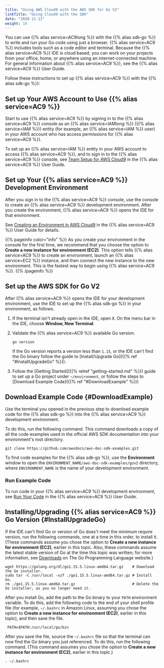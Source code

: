 ```yaml
---
title: "Using AWS Cloud9 with the AWS SDK for Go V2"
linkTitle: "Using Cloud9 with the SDK"
date: "2020-11-12"
weight: 10
---
```


You can use {{% alias service=AC9long %}} with the {{% alias sdk-go %}} to write and run your Go code using just a
browser. {{% alias service=AC9 %}} includes tools such as a code editor and terminal. Because the {{% alias service=AC9
%}} IDE is cloud based, you can work on your projects from your office, home, or anywhere using an internet-connected
machine. For general information about {{% alias service=AC9 %}}, see the {{% alias service=AC9 %}} User Guide.

Follow these instructions to set up {{% alias service=AC9 %}} with the {{% alias sdk-go %}}:

## Set up Your AWS Account to Use {{% alias service=AC9 %}}

Start to use {{% alias service=AC9 %}} by signing in to the {{% alias service=AC9 %}} console as an {{% alias
service=IAMlong %}} ({{% alias service=IAM %}}) entity (for example, an {{% alias service=IAM %}} user) in your AWS
account who has access permissions for {{% alias service=AC9 %}}.

To set up an {{% alias service=IAM %}} entity in your AWS account to access {{% alias service=AC9 %}}, and to sign in to
the {{% alias service=AC9 %}} console, see
[Team Setup for AWS Cloud9](https://docs.aws.amazon.com/cloud9/latest/user-guide/setup.html) in the {{% alias
service=AC9 %}} User Guide.

## Set up Your {{% alias service=AC9 %}} Development Environment

After you sign in to the {{% alias service=AC9 %}} console, use the console to create an {{% alias service=AC9 %}}
development environment. After you create the environment, {{% alias service=AC9 %}} opens the IDE for that environment.

See [Creating an Environment in AWS Cloud9](https://docs.aws.amazon.com/cloud9/latest/user-guide/create-environment.html)
in the {{% alias service=AC9 %}} User Guide for details.

{{% pageinfo color="info" %}} As you create your environment in the console for the first time, we recommend that you
choose the option to **Create a new instance for environment (EC2)**. This option tells {{% alias service=AC9 %}} to
create an environment, launch an {{% alias service=EC2 %}} instance, and then connect the new instance to the new
environment. This is the fastest way to begin using {{% alias service=AC9 %}}. {{% /pageinfo %}}

## Set up the AWS SDK for Go V2

After {{% alias service=AC9 %}} opens the IDE for your development environment, use the IDE to set up the {{% alias
sdk-go %}} in your environment, as follows.

1. If the terminal isn't already open in the IDE, open it. On the menu bar in the IDE, choose **Window, New Terminal**.
   
1. Validate the {{% alias service=AC9 %}} available Go version.
   ```
   go version
   ```
   If the Go version reports a version less than `1.15`, or the IDE can't find the Go binary follow the guide
   to [Install/Upgrade Go]({{% ref "#InstallUpgradeGo" %}}).
   
1. Follow the [Getting Started]({{% relref "getting-started.md" %}}) guide to set up a Go project under `~/environment`,
   or follow the steps to [Download Example Code]({{% ref "#DownloadExample" %}})

## Download Example Code {#DownloadExample}

Use the terminal you opened in the previous step to download example code for the {{% alias sdk-go %}} into the {{%
alias service=AC9 %}} development environment.

To do this, run the following command. This command downloads a copy of all the code examples used in the official
AWS SDK documentation into your environment's root directory.

```
git clone https://github.com/awsdocs/aws-doc-sdk-examples.git
```

To find code examples for the {{% alias sdk-go %}}, use the **Environment** window to open the
`ENVIRONMENT_NAME/aws-doc-sdk-examples/gov2` directory, where `ENVIRONMENT_NAME` is the name of your
development environment.

### Run Example Code

To run code in your {{% alias service=AC9 %}} development environment, see
[Run Your Code](https://docs.aws.amazon.com/cloud9/latest/user-guide/build-run-debug.html#build-run-debug-run) in the
{{% alias service=AC9 %}} User Guide.

## Installing/Upgrading {{% alias service=AC9 %}} Go Version {#InstallUpgradeGo}

If the IDE can't find Go or version of Go does't meet the minimum require version, run the following commands, one at a
time in this order, to install it. (These commands assume you chose the option to **Create a new instance for
environment (EC2)**, earlier in this topic. Also, these commands assume the latest stable version of Go at the time this
topic was written; for more information, see [Downloads](https://golang.org/dl/) on The Go Programming Language
website.)

```
wget https://golang.org/dl/go1.15.5.linux-amd64.tar.gz    # Download the Go installer.
sudo tar -C /usr/local -xzf ./go1.15.5.linux-amd64.tar.gz # Install Go.
rm ./go1.15.5.linux-amd64.tar.gz                          # Delete the Go installer, as you no longer need it.
```

After you install Go, add the path to the Go binary to your `PATH` environment variable. To do this, add the
following code to the end of your shell profile file (for example, `~/.bashrc` in Amazon Linux, assuming you chose the
option to **Create a new instance for environment (EC2)**, earlier in this topic), and then save the file.

```
 PATH=$PATH:/usr/local/go/bin
```

After you save the file, source the `~/.bashrc` file so that the terminal can now find the Go binary you just
referenced. To do this, run the following command. (This command assumes you chose the option to **Create a new instance
for environment (EC2)**, earlier in this topic.)

```
. ~/.bashrc
```
